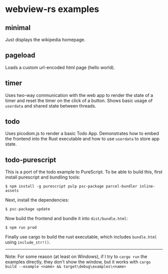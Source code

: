 # webview-rs examples

## minimal
Just displays the wikipedia homepage.

## pageload
Loads a custom url-encoded html page (hello world).

## timer
Uses two-way communication with the web app to render the state of a timer and reset the timer on the click of a button. Shows basic usage of `userdata` and shared state between threads.

## todo
Uses picodom.js to render a basic Todo App. Demonstrates how to embed the frontend into the Rust executable and how to use `userdata` to store app state.

## todo-purescript
This is a port of the todo example to PureScript.
To be able to build this, first install purescript and bundling tools:
```
$ npm install -g purescript pulp psc-package parcel-bundler inline-assets
```
Next, install the dependencies:
```
$ psc-package update
```
Now build the frontend and bundle it into `dist/bundle.html`:
```
$ npm run prod
```
Finally use cargo to build the rust executable, which includes `bundle.html` using `include_str!()`.

---

Note: For some reason (at least on Windows), if I try to `cargo run` the examples directly, they don't show the window, but it works with `cargo build --example <name> && target\debug\examples\<name>`
